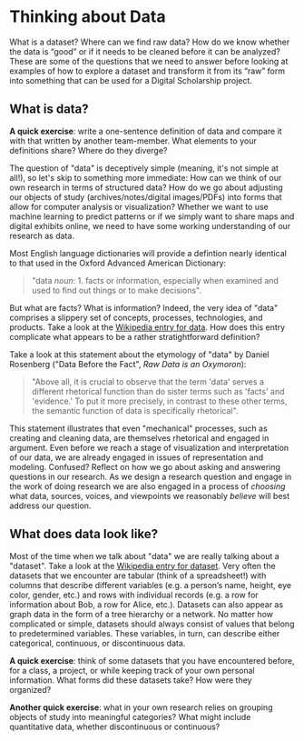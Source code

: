 # Thinking about Data

What is a dataset? Where can we find raw data? How do we know whether the data is “good” or if it needs to be cleaned before it can be analyzed? These are some of the questions that we need to answer before looking at examples of how to explore a dataset and transform it from its “raw” form into something that can be used for a Digital Scholarship project.

## What is data?

**A quick exercise**: write a one-sentence definition of data and compare it with that written by another team-member. What elements to your definitions share? Where do they diverge?

The question of "data" is deceptively simple (meaning, it's not simple at all!), so let's skip to something more immediate: How can we think of our own research in terms of structured data? How do we go about adjusting our objects of study (archives/notes/digital images/PDFs) into forms that allow for computer analysis or visualization? Whether we want to use machine learning to predict patterns or if we simply want to share maps and digital exhibits online, we need to have some working understanding of our research as data.

Most English language dictionaries will provide a defintion nearly identical to that used in the Oxford Advanced American Dictionary: 
> "data *noun*: 1. facts or information, especially when examined and used to find out things or to make decisions". 

But what are facts? What is information? Indeed, the very idea of "data" comprises a slippery set of concepts, processes, technologies, and products.  Take a look at the [Wikipedia entry for data](https://en.wikipedia.org/wiki/Data). How does this entry complicate what appears to be a rather stratightforward definition?

Take a look at this statement about the etymology of "data" by Daniel Rosenberg ("Data Before the Fact", *Raw Data is an Oxymoron*):
> "Above all, it is crucial to observe that the term 'data' serves a different rhetorical function than do sister terms such as 'facts' and 'evidence.' To put it more precisely, in contrast to these other terms, the semantic function of data is specifically rhetorical".

This statement illustrates that even "mechanical" processes, such as creating and cleaning data, are themselves rhetorical and engaged in argument. Even before we reach a stage of visualization and interpretation of our data, we are already engaged in issues of representation and modeling. Confused? Reflect on how we go about asking and answering questions in our research. As we design a research question and engage in the work of doing research we are also engaged in a process of *choosing* what data, sources, voices, and viewpoints we reasonably *believe* will best address our question. 

## What does data look like?

Most of the time when we talk about "data" we are really talking about a "dataset". Take a look at the [Wikipedia entry for dataset](https://en.wikipedia.org/wiki/Data_set). Very often the datasets that we encounter are tabular (think of a spreadsheet!) with columns that describe different variables (e.g. a person’s name, height, eye color, gender, etc.) and rows with individual records (e.g. a row for information about Bob, a row for Alice, etc.). Datasets can also appear as graph data in the form of a tree hierarchy or a network. No matter how complicated or simple, datasets should always consist of values that belong to predetermined variables. These variables, in turn, can describe either categorical, continuous, or discontinuous data. 

**A quick exercise**: think of some datasets that you have encountered before, for a class, a project, or while keeping track of your own personal information.  What forms did these datasets take? How were they organized?

**Another quick exercise**: what in your own research relies on grouping objects of study into meaningful categories? What might include quantitative data, whether discontinuous or continuous?
